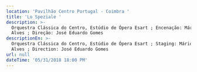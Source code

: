 ```yaml
---
location: 'Pavilhão Centro Portugal - Coimbra '
title: 'Lo Speziale '
description: >-
  Orquestra Clássica do Centro, Estúdio de Ópera Esart ; Encenação: Mário João
  Alves ; Direção: José Eduardo Gomes
descriptionEn: >-
  Orquestra Clássica do Centro, Estúdio de Ópera Esart ; Staging: Mário João
  Alves ; Direction: José Eduardo Gomes
url: null
dateTime: '05/31/2018 18:00 PM'
---
```


